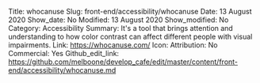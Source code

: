 Title: whocanuse
Slug: front-end/accessibility/whocanuse
Date: 13 August 2020
Show_date: No
Modified: 13 August 2020
Show_modified: No
Category: Accessibility
Summary: It's a tool that brings attention and understanding to how color contrast can affect different people with visual impairments.
Link: https://whocanuse.com/
Icon: 
Attribution: No
Commercial: Yes
Github_edit_link: https://github.com/melboone/develop_cafe/edit/master/content/front-end/accessibility/whocanuse.md